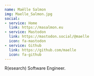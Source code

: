 ```yaml
---
name: Maëlle Salmon
img: Maelle_Salmon.jpg
social:
- service: Home
  link: https://masalmon.eu
- service: Mastodon
  link: https://mastodon.social/@maelle
  icon: fa-mastodon
- service: Github
  link: https://github.com/maelle
  icon: fa-github
---
```


R(esearch) Software Engineer.
